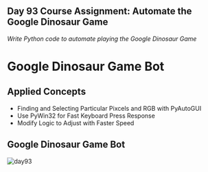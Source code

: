 ## Day 93 Course Assignment: Automate the Google Dinosaur Game

_Write Python code to automate playing the Google Dinosaur Game_

# Google Dinosaur Game Bot

## Applied Concepts  

- Finding and Selecting Particular Pixcels and RGB with PyAutoGUI
- Use PyWin32 for Fast Keyboard Press Response
- Modify Logic to Adjust with Faster Speed

## Google Dinosaur Game Bot

![day93](https://user-images.githubusercontent.com/98851253/172071874-64b592d7-40ce-4e0b-a490-96e2e65a45bd.gif)
